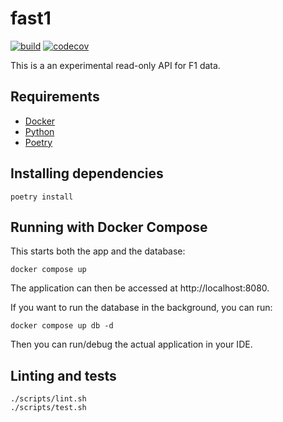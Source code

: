 # fast1

[![build](https://github.com/jmp/fast1/actions/workflows/build.yml/badge.svg)](https://github.com/jmp/fast1/actions/workflows/build.yml)
[![codecov](https://codecov.io/gh/jmp/fast1/branch/master/graph/badge.svg?token=FROR82Q32Y)](https://codecov.io/gh/jmp/fast1)

This is a an experimental read-only API for F1 data.

## Requirements

* [Docker][docker]
* [Python][python]
* [Poetry][poetry]

## Installing dependencies

    poetry install

## Running with Docker Compose

This starts both the app and the database:

    docker compose up

The application can then be accessed at http://localhost:8080.

If you want to run the database in the background, you can run:

    docker compose up db -d

Then you can run/debug the actual application in your IDE.

## Linting and tests

    ./scripts/lint.sh
    ./scripts/test.sh

[python]: https://python.org
[poetry]: https://python-poetry.org
[docker]: https://docker.com
